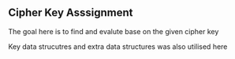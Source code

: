 ## Cipher Key Asssignment

The goal here is to find and evalute base on the given cipher key

Key data strucutres and extra data structures was also utilised here
